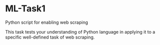 # ML-Task1
 Python script for enabling web scraping
 
 This task tests your understanding of Python language in applying it to a 
 specific well-defined task of web scraping.

 
